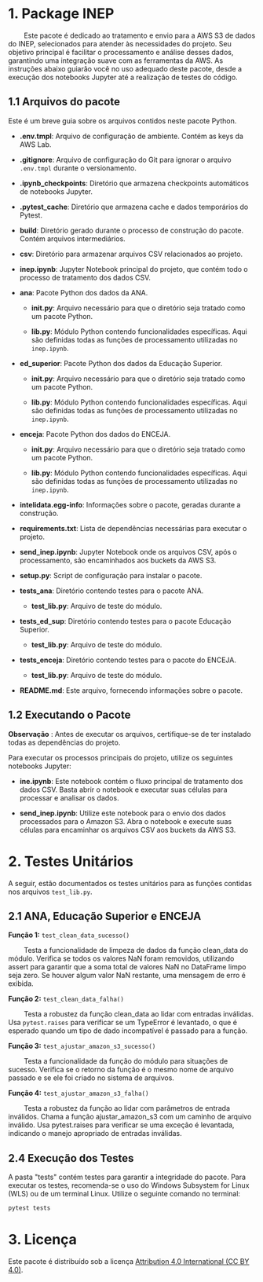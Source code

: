 # 1. Package INEP

&emsp;&emsp; Este pacote é dedicado ao tratamento e envio para a AWS S3 de dados do INEP, selecionados para atender às necessidades do projeto. Seu objetivo principal é facilitar o processamento e análise desses dados, garantindo uma integração suave com as ferramentas da AWS. As instruções abaixo guiarão você no uso adequado deste pacote, desde a execução dos notebooks Jupyter até a realização de testes do código.

## 1.1 Arquivos do pacote

Este é um breve guia sobre os arquivos contidos neste pacote Python.

- **.env.tmpl**: Arquivo de configuração de ambiente. Contém as keys da AWS Lab. 

- **.gitignore**: Arquivo de configuração do Git para ignorar o arquivo  ``.env.tmpl`` durante o versionamento.

- **.ipynb_checkpoints**: Diretório que armazena checkpoints automáticos de notebooks Jupyter.

- **.pytest_cache**: Diretório que armazena cache e dados temporários do Pytest.

- **build**: Diretório gerado durante o processo de construção do pacote. Contém arquivos intermediários.

- **csv**: Diretório para armazenar arquivos CSV relacionados ao projeto.

- **inep.ipynb**: Jupyter Notebook principal do projeto, que contém todo o processo de tratamento dos dados CSV.

- **ana**: Pacote Python dos dados da ANA.

  - **__init__.py**: Arquivo necessário para que o diretório seja tratado como um pacote Python.
  
  - **lib.py**: Módulo Python contendo funcionalidades específicas. Aqui são definidas todas as funções de processamento utilizadas no `inep.ipynb`.
 
- **ed_superior**: Pacote Python dos dados da Educação Superior.

  - **__init__.py**: Arquivo necessário para que o diretório seja tratado como um pacote Python.
  
  - **lib.py**: Módulo Python contendo funcionalidades específicas. Aqui são definidas todas as funções de processamento utilizadas no `inep.ipynb`.
 
- **enceja**: Pacote Python dos dados do ENCEJA.

  - **__init__.py**: Arquivo necessário para que o diretório seja tratado como um pacote Python.
  
  - **lib.py**: Módulo Python contendo funcionalidades específicas. Aqui são definidas todas as funções de processamento utilizadas no `inep.ipynb`.

- **intelidata.egg-info**: Informações sobre o pacote, geradas durante a construção.

- **requirements.txt**: Lista de dependências necessárias para executar o projeto.

- **send_inep.ipynb**: Jupyter Notebook onde os arquivos CSV, após o processamento, são encaminhados aos buckets da AWS S3.

- **setup.py**: Script de configuração para instalar o pacote.

- **tests_ana**: Diretório contendo testes para o pacote ANA.

  - **test_lib.py**: Arquivo de teste do módulo.

- **tests_ed_sup**: Diretório contendo testes para o pacote Educação Superior.

  - **test_lib.py**: Arquivo de teste do módulo.
 
- **tests_enceja**: Diretório contendo testes para o pacote do ENCEJA.

  - **test_lib.py**: Arquivo de teste do módulo.
  
- **README.md**: Este arquivo, fornecendo informações sobre o pacote.

## 1.2 Executando o Pacote

**Observação** : Antes de executar os arquivos, certifique-se de ter instalado todas as dependências do projeto. 

Para executar os processos principais do projeto, utilize os seguintes notebooks Jupyter:

- **ine.ipynb**: Este notebook contém o fluxo principal de tratamento dos dados CSV. Basta abrir o notebook e executar suas células para processar e analisar os dados.

- **send_inep.ipynb**: Utilize este notebook para o envio dos dados processados para o Amazon S3. Abra o notebook e execute suas células para encaminhar os arquivos CSV aos buckets da AWS S3.

# 2. Testes Unitários 

A seguir, estão documentados os testes unitários para as funções contidas nos arquivos `test_lib.py`.

## 2.1 ANA, Educação Superior e ENCEJA

**Função 1:** ```test_clean_data_sucesso()```

&emsp;&emsp; Testa a funcionalidade de limpeza de dados da função clean_data do módulo. Verifica se todos os valores NaN foram removidos, utilizando assert para garantir que a soma total de valores NaN no DataFrame limpo seja zero. Se houver algum valor NaN restante, uma mensagem de erro é exibida.

**Função 2:** ```test_clean_data_falha()```

&emsp;&emsp; Testa a robustez da função clean_data ao lidar com entradas inválidas. Usa ```pytest.raises``` para verificar se um TypeError é levantado, o que é esperado quando um tipo de dado incompatível é passado para a função.

**Função 3:** ```test_ajustar_amazon_s3_sucesso()```

&emsp;&emsp; Testa a funcionalidade da função do módulo para situações de sucesso. Verifica se o retorno da função é o mesmo nome de arquivo passado e se ele foi criado no sistema de arquivos.

**Função 4:** ```test_ajustar_amazon_s3_falha()```

&emsp;&emsp; Testa a robustez da função ao lidar com parâmetros de entrada inválidos. Chama a função ajustar_amazon_s3 com um caminho de arquivo inválido. Usa pytest.raises para verificar se uma exceção é levantada, indicando o manejo apropriado de entradas inválidas.

## 2.4 Execução dos Testes

A pasta "tests" contém testes para garantir a integridade do pacote. Para executar os testes, recomenda-se o uso do Windows Subsystem for Linux (WLS) ou de um terminal Linux. Utilize o seguinte comando no terminal:

```bash
pytest tests
```

# 3. Licença

Este pacote é distribuído sob a licença [Attribution 4.0 International (CC BY 4.0)](https://creativecommons.org/licenses/by/4.0/).
